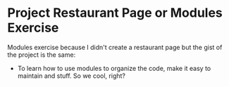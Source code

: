 # Project Restaurant Page or Modules Exercise

Modules exercise because I didn't create a restaurant page but the gist of the project is the same:
- To learn how to use modules to organize the code, make it easy to maintain and stuff. So we cool, right?
